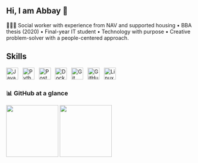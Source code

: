 ## Hi, I am Abbay 👋

👩🏻‍💻 Social worker with experience from NAV and supported housing • BBA thesis (2020) • Final-year IT student • Technology with purpose • Creative problem-solver with a people-centered approach.
 
## Skills
<p align="left">
<img src="https://cdn.jsdelivr.net/gh/devicons/devicon/icons/javascript/javascript-original.svg" height="32" alt="JavaScript" />&nbsp;&nbsp; <img src="https://cdn.jsdelivr.net/gh/devicons/devicon/icons/python/python-original.svg" height="32" alt="Python" />&nbsp;&nbsp; <img src="https://cdn.jsdelivr.net/gh/devicons/devicon/icons/postgresql/postgresql-original.svg" height="32" alt="PostgreSQL" />&nbsp;&nbsp; <img src="https://cdn.jsdelivr.net/gh/devicons/devicon/icons/docker/docker-original.svg" height="32" alt="Docker" />&nbsp;&nbsp; <img src="https://cdn.jsdelivr.net/gh/devicons/devicon/icons/git/git-original.svg" height="32" alt="Git" />&nbsp;&nbsp; <img src="https://cdn.jsdelivr.net/gh/devicons/devicon/icons/github/github-original.svg" height="32" alt="GitHub" />&nbsp;&nbsp; <img src="https://cdn.jsdelivr.net/gh/devicons/devicon/icons/linux/linux-original.svg" height="32" alt="Linux" />
</p>
 
### 📊 GitHub at a glance
<p>
<picture>
<source
      srcset="https://github-readme-stats.vercel.app/api?username=abmah4259&show_icons=true&hide_title=true&theme=dark"
      media="(prefers-color-scheme: dark)"/>
<img src="https://github-readme-stats.vercel.app/api?username=abmah4259&show_icons=true&hide_title=true&theme=light" height="140"/>
</picture>
<picture>
<source
      srcset="https://github-readme-stats.vercel.app/api/top-langs/?username=abmah4259&layout=compact&hide_title=true&theme=dark"
      media="(prefers-color-scheme: dark)"/>
<img src="https://github-readme-stats.vercel.app/api/top-langs/?username=abmah4259&layout=compact&hide_title=true&theme=light" height="140"/>
</picture>
</p>
